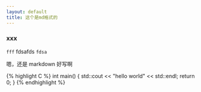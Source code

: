 ```yaml
---
layout: default
title: 这个是md格式的
---
```

### xxx
` fff ` fdsafds `fdsa`

嗯，还是 markdown 好写啊

{% highlight C %}
int main() {
    std::cout << "hello world" << std::endl;
    return 0;
}
{% endhighlight %}


